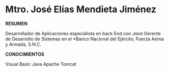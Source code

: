 # Mtro. José Elías Mendieta Jiménez

**RESUMEN**

Desarrollador de Aplicaciones especialista en back End con *Java*
Gerente de Desarrollo de Sistemas en el *Banco Nacional del Ejército, Fuerza Aérea y Armada, S.N.C.

**CONOCIMIENTOS**

Visual Basic
Java
Apache Tomcat
